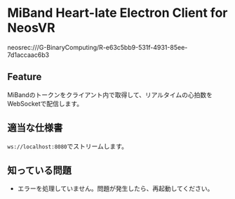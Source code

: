 # MiBand Heart-late Electron Client for NeosVR

neosrec:///G-BinaryComputing/R-e63c5bb9-531f-4931-85ee-7d1accaac6b3

## Feature
MiBandのトークンをクライアント内で取得して、リアルタイムの心拍数をWebSocketで配信します。

## 適当な仕様書
`ws://localhost:8080`でストリームします。

## 知っている問題
- エラーを処理していません。問題が発生したら、再起動してください。

